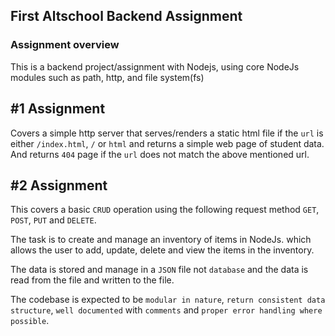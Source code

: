 ## First Altschool Backend Assignment



### Assignment overview

This is a backend project/assignment with Nodejs, using core NodeJs modules such as path, http, and file system(fs)

## #1 Assignment
Covers a simple http server that serves/renders a static html file if the `url` is  either `/index.html`, `/` or `html` and returns a simple web page of student data. And returns `404` page if the `url` does not match the above mentioned url.

## #2 Assignment
This covers a basic `CRUD` operation using the following request method `GET`, `POST`, `PUT` and `DELETE`.

The task is to create and manage an inventory of items in NodeJs. which allows the user to add, update, delete and view the items in the inventory.

The data is stored and manage in a `JSON` file not `database` and the data is read from the file and written to the file.

The codebase is expected to be `modular in nature`, `return consistent data structure`, `well documented` with `comments` and `proper error handling where possible`.